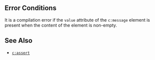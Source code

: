 ## Error Conditions

It is a compilation error if the `value` attribute of the `c:message` element is present when the content of the element is non-empty.

## See Also

- [`c:assert`](assert.html)
